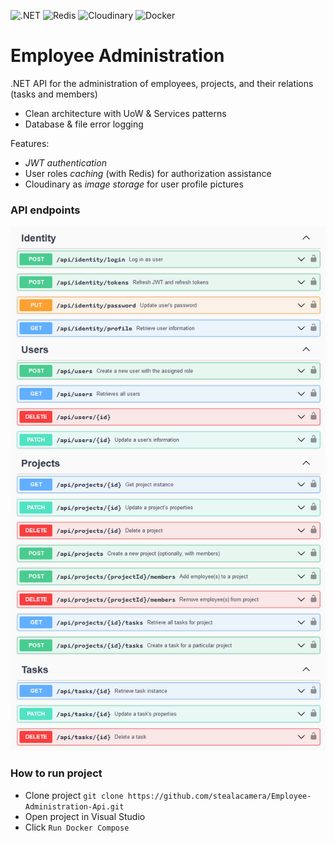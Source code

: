 ![.NET](https://img.shields.io/badge/.NET-512BD4?style=flat&logo=.net&logoColor=white) ![Redis](https://img.shields.io/badge/Redis-FF4438?style=flat&logo=redis&logoColor=white) ![Cloudinary](https://img.shields.io/badge/Cloudinary-3448C5?style=flat&logo=cloudinary&logoColor=white) ![Docker](https://img.shields.io/badge/Docker-2496ED?style=flat&logo=docker&logoColor=white)

# Employee Administration
.NET API for the administration of employees, projects, and their relations (tasks and members)

- Clean architecture with UoW & Services patterns
- Database & file error logging

Features:
- *JWT authentication*
- User roles *caching* (with Redis) for authorization assistance
- Cloudinary as *image storage* for user profile pictures

### API endpoints
![API endpoints](misc/endpoints.png "API endpoints")

### How to run project
- Clone project ``git clone https://github.com/stealacamera/Employee-Administration-Api.git``
- Open project in Visual Studio
- Click ``Run Docker Compose``
